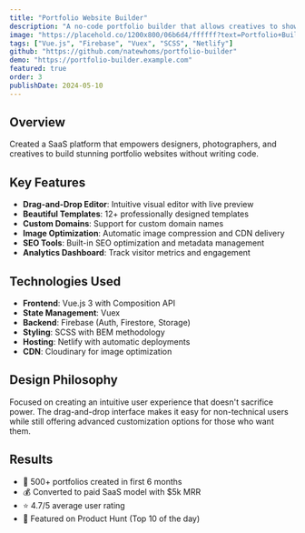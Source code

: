```yaml
---
title: "Portfolio Website Builder"
description: "A no-code portfolio builder that allows creatives to showcase their work with beautiful, customizable templates."
image: "https://placehold.co/1200x800/06b6d4/ffffff?text=Portfolio+Builder"
tags: ["Vue.js", "Firebase", "Vuex", "SCSS", "Netlify"]
github: "https://github.com/natewhoms/portfolio-builder"
demo: "https://portfolio-builder.example.com"
featured: true
order: 3
publishDate: 2024-05-10
---
```


## Overview

Created a SaaS platform that empowers designers, photographers, and creatives to build stunning portfolio websites without writing code.

## Key Features

- **Drag-and-Drop Editor**: Intuitive visual editor with live preview
- **Beautiful Templates**: 12+ professionally designed templates
- **Custom Domains**: Support for custom domain names
- **Image Optimization**: Automatic image compression and CDN delivery
- **SEO Tools**: Built-in SEO optimization and metadata management
- **Analytics Dashboard**: Track visitor metrics and engagement

## Technologies Used

- **Frontend**: Vue.js 3 with Composition API
- **State Management**: Vuex
- **Backend**: Firebase (Auth, Firestore, Storage)
- **Styling**: SCSS with BEM methodology
- **Hosting**: Netlify with automatic deployments
- **CDN**: Cloudinary for image optimization

## Design Philosophy

Focused on creating an intuitive user experience that doesn't sacrifice power. The drag-and-drop interface makes it easy for non-technical users while still offering advanced customization options for those who want them.

## Results

- 🚀 500+ portfolios created in first 6 months
- 💰 Converted to paid SaaS model with $5k MRR
- ⭐ 4.7/5 average user rating
- 📱 Featured on Product Hunt (Top 10 of the day)

